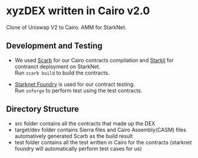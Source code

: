 # xyzDEX written in Cairo v2.0

Clone of Uniswap V2 to Cairo. AMM for StarkNet.

## Development and Testing 

- We used [Scarb](https://docs.swmansion.com/scarb/) for our Cairo contracts compilation and [Starkli](https://book.starkli.rs/) for contranct deployment on StarkNet.<br>
Run ```scarb build``` to build the contracts.


- [Starknet Foundry](https://foundry-rs.github.io/starknet-foundry/index.html) is used for our contract testing.<br>
Run ```snforge``` to perform test using the test contracts.


## Directory Structure
- src folder contains all the contracts that made up the DEX
- target/dev folder contains Sierra files and Cairo Assembly(CASM) files automatively generated Scarb as the build result
- test folder contains all the test written in Cairo for the contracts (starknet foundry will automatically perform test cases for us)




